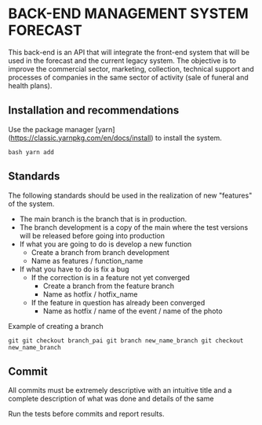 # BACK-END MANAGEMENT SYSTEM FORECAST

This back-end is an API that will integrate the front-end system that will be used in the forecast and the current legacy system. The objective is to improve the commercial sector, marketing, collection, technical support and processes of companies in the same sector of activity (sale of funeral and health plans).

## Installation and recommendations

Use the package manager [yarn] (https://classic.yarnpkg.com/en/docs/install) to install the system.

`` bash
yarn add
``

## Standards

The following standards should be used in the realization of new "features" of the system.

* The main branch is the branch that is in production.
* The branch development is a copy of the main where the test versions will be released before going into production
* If what you are going to do is develop a new function
  * Create a branch from branch development
  * Name as features / function_name
* If what you have to do is fix a bug
  * If the correction is in a feature not yet converged
     * Create a branch from the feature branch
     * Name as hotfix / hotfix_name
  * If the feature in question has already been converged
     * Name as hotfix / name of the event / name of the photo

Example of creating a branch

`` git
git checkout branch_pai
git branch new_name_branch
git checkout new_name_branch
``

## Commit
All commits must be extremely descriptive with an intuitive title and a complete description of what was done and details of the same

Run the tests before commits and report results.
